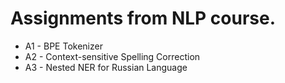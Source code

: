 # Assignments from NLP course.

- A1 - BPE Tokenizer
- A2 - Context-sensitive Spelling Correction
- A3 - Nested NER for Russian Language
